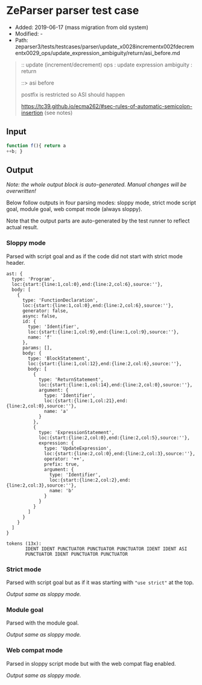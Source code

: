 # ZeParser parser test case

- Added: 2019-06-17 (mass migration from old system)
- Modified: -
- Path: zeparser3/tests/testcases/parser/update_x0028incrementx002fdecrementx0029_ops/update_expression_ambiguity/return/asi_before.md

> :: update (increment/decrement) ops : update expression ambiguity : return
>
> ::> asi before
>
> postfix is restricted so ASI should happen
>
> https://tc39.github.io/ecma262/#sec-rules-of-automatic-semicolon-insertion (see notes)

## Input

`````js
function f(){ return a
++b; }
`````

## Output

_Note: the whole output block is auto-generated. Manual changes will be overwritten!_

Below follow outputs in four parsing modes: sloppy mode, strict mode script goal, module goal, web compat mode (always sloppy).

Note that the output parts are auto-generated by the test runner to reflect actual result.

### Sloppy mode

Parsed with script goal and as if the code did not start with strict mode header.

`````
ast: {
  type: 'Program',
  loc:{start:{line:1,col:0},end:{line:2,col:6},source:''},
  body: [
    {
      type: 'FunctionDeclaration',
      loc:{start:{line:1,col:0},end:{line:2,col:6},source:''},
      generator: false,
      async: false,
      id: {
        type: 'Identifier',
        loc:{start:{line:1,col:9},end:{line:1,col:9},source:''},
        name: 'f'
      },
      params: [],
      body: {
        type: 'BlockStatement',
        loc:{start:{line:1,col:12},end:{line:2,col:6},source:''},
        body: [
          {
            type: 'ReturnStatement',
            loc:{start:{line:1,col:14},end:{line:2,col:0},source:''},
            argument: {
              type: 'Identifier',
              loc:{start:{line:1,col:21},end:{line:2,col:0},source:''},
              name: 'a'
            }
          },
          {
            type: 'ExpressionStatement',
            loc:{start:{line:2,col:0},end:{line:2,col:5},source:''},
            expression: {
              type: 'UpdateExpression',
              loc:{start:{line:2,col:0},end:{line:2,col:3},source:''},
              operator: '++',
              prefix: true,
              argument: {
                type: 'Identifier',
                loc:{start:{line:2,col:2},end:{line:2,col:3},source:''},
                name: 'b'
              }
            }
          }
        ]
      }
    }
  ]
}

tokens (13x):
       IDENT IDENT PUNCTUATOR PUNCTUATOR PUNCTUATOR IDENT IDENT ASI
       PUNCTUATOR IDENT PUNCTUATOR PUNCTUATOR
`````

### Strict mode

Parsed with script goal but as if it was starting with `"use strict"` at the top.

_Output same as sloppy mode._

### Module goal

Parsed with the module goal.

_Output same as sloppy mode._

### Web compat mode

Parsed in sloppy script mode but with the web compat flag enabled.

_Output same as sloppy mode._
